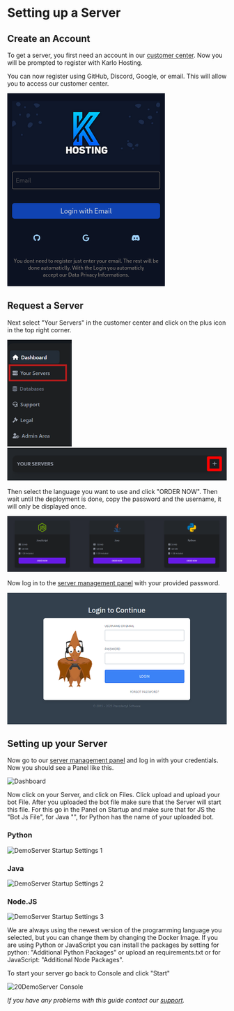 # Setting up a Server

<!-- panels:start -->
<!-- div:title-panel -->
## Create an Account

<!-- div:left-panel -->
To get a server, you first need an account in our [customer center](https://karlo-hosting.com/dash/home). Now you will be prompted to register with Karlo Hosting.

You can now register using GitHub, Discord, Google, or email. This will allow you to access our customer center.

<!-- div:right-panel -->
![DemoServer Startup Settings 2](../_media/Screenshot%20From%202025-07-21%2023-02-52.png)

<!-- div:title-panel -->
## Request a Server

<!-- div:left-panel -->
Next select "Your Servers" in the customer center and click on the plus icon in the top right corner.

<!-- div:right-panel -->
![Screenshot Dash](../_media/Screenshot_dash.png)
![Screenshot Servers Dash](../_media/Screenshot_serversdash.png)

<!-- div:left-panel -->
Then select the language you want to use and click "ORDER NOW". Then wait until the deployment is done, copy the password and the username, it will only be displayed once.

<!-- div:right-panel -->
![selectlanguage](../_media/Screenshot_selectlanguage.png)

<!-- div:left-panel -->
Now log in to the [server management panel](https://panel.karlo-hosting.com/) with your provided password.

<!-- div:right-panel -->
![peterologin](../_media/Screenshot_peterologin.png)

<!-- div:title-panel -->
## Setting up your Server

<!-- div:left-panel -->
Now go to our [server management panel](https://panel.karlo-hosting.com/) and log in with your credentials. Now you should see a Panel like this.&#x20;

<!-- div:right-panel -->
![Dashboard](../_media/Screenshot%202022-08-08%20at%2013-24-09%20Dashboard.png)

<!-- div:left-panel -->
Now click on your Server, and click on Files. Click upload and upload your bot File. After you uploaded the bot file make sure that the Server will start this file. For this go in the Panel on Startup and make sure that for JS the "Bot Js File", for Java "", for Python has the name of your uploaded bot.

<!-- div:right-panel -->
<!-- tabs:start -->

### **Python**

![DemoServer Startup Settings 1](../_media/Screenshot%202022-08-08%20at%2016-01-20%20DemoServer%20Startup%20Settings.png)

### **Java**

![DemoServer Startup Settings 2](../_media/Screenshot%202022-08-08%20at%2016-01-56%20DemoServer%20Startup%20Settings.png)

### **Node.JS**

![DemoServer Startup Settings 3](../_media/Screenshot%202022-08-08%20at%2015-59-19%20DemoServer%20Startup%20Settings.png)

<!-- tabs:end -->

<!-- div:left-panel -->
We are always using the newest version of the programming language you selected, but you can change them by changing the Docker Image. If you are using Python or JavaScript you can install the packages by setting for python: "Additional Python Packages" or upload an requirements.txt or for JavaScript: "Additional Node Packages".

To start your server go back to Console and click "Start"

<!-- div:right-panel -->
![20DemoServer Console](../_media/Screenshot%202022-08-08%20at%2016-12-19%20DemoServer%20Console.png)

<!-- panels:end -->

_If you have any problems with this guide contact our_ [_support_](https://customer.karlo-hosting.com/)_._
